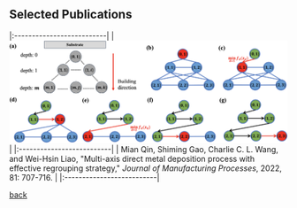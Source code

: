 

## Selected Publications

|:--------------------------|
| <img src="assets/img/multi-axis.jpg" alt="drawing" width="1000"/> |
|:--------------------------|
| Mian Qin, Shiming Gao, Charlie C. L. Wang, and Wei-Hsin Liao, "Multi-axis direct metal deposition process with effective regrouping strategy," *Journal of Manufacturing Processes*, 2022, 81: 707-716. |
|:--------------------------|





[back](./)
